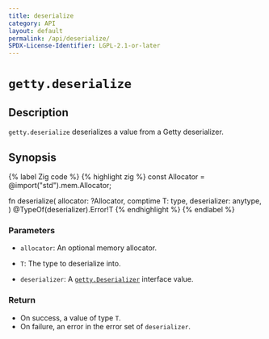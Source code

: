 ```yaml
---
title: deserialize
category: API
layout: default
permalink: /api/deserialize/
SPDX-License-Identifier: LGPL-2.1-or-later
---
```


# `getty.deserialize`

## Description

`getty.deserialize` deserializes a value from a Getty deserializer.

## Synopsis

{% label Zig code %}
{% highlight zig %}
const Allocator = @import("std").mem.Allocator;

fn deserialize(
    allocator: ?Allocator,
    comptime T: type,
    deserializer: anytype,
) @TypeOf(deserializer).Error!T
{% endhighlight %}
{% endlabel %}

### Parameters

- `allocator`: An optional memory allocator.

- `T`: The type to deserialize into.

- `deserializer`: A [`getty.Deserializer`](/api/Deserializer) interface value.

### Return

- On success, a value of type `T`.
- On failure, an error in the error set of `deserializer`.

